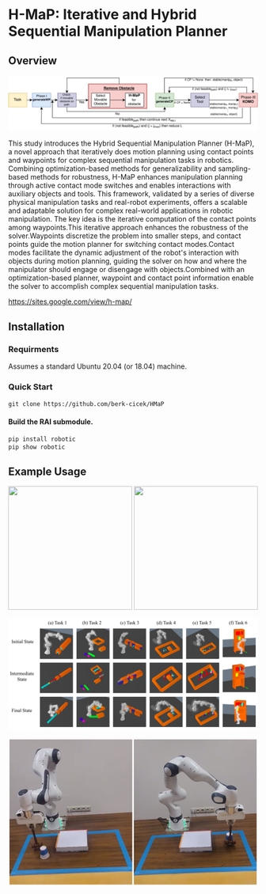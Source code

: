 # H-MaP: Iterative and Hybrid Sequential Manipulation Planner
## Overview
<p align="center">
  <img src="https://github.com/berk-cicek/HMaP/blob/main/misc/Diagram.svg" alt="HMaP"/>
</p>

This study introduces the Hybrid Sequential Manipulation Planner (H-MaP), a novel approach that iteratively does motion planning using contact points and waypoints for complex sequential manipulation tasks in robotics. Combining optimization-based methods for generalizability and sampling-based methods for robustness, H-MaP enhances manipulation planning through active contact mode switches and enables interactions with auxiliary objects and tools. This framework, validated by a series of diverse physical manipulation tasks and real-robot experiments, offers a scalable and adaptable solution for complex real-world applications in robotic manipulation.
The key idea is the iterative computation of the contact points among waypoints.This iterative approach enhances the robustness of the solver.Waypoints discretize the problem into smaller steps, and contact points guide the motion planner for switching contact modes.Contact modes facilitate the dynamic adjustment of the robot's interaction with objects during motion planning, guiding the solver on how and where the manipulator should engage or disengage with objects.Combined with an optimization-based planner, waypoint and contact point information enable the solver to accomplish complex sequential manipulation tasks.

https://sites.google.com/view/h-map/

## Installation
### Requirments
Assumes a standard Ubuntu 20.04 (or 18.04) machine.
### Quick Start
``` 
git clone https://github.com/berk-cicek/HMaP
```
#### Build the RAI submodule.
```
pip install robotic
pip show robotic
```

## Example Usage
<div align="center">
  <img src="https://github.com/berk-cicek/HMaP/blob/main/misc/bolt.gif" width="250" height="250" /> 
  <img src="https://github.com/berk-cicek/HMaP/blob/main/misc/tunnel.gif" width="250" height="250" />
</div>

<p align="center">
  <img src="https://github.com/berk-cicek/HMaP/blob/main/misc/Experiments.png" alt="HMaP1"/>
</p>

<p align="center">
  <img src="https://github.com/berk-cicek/HMaP/blob/main/misc/Realrobot.JPG" alt="HMaP2"/>
</p>
